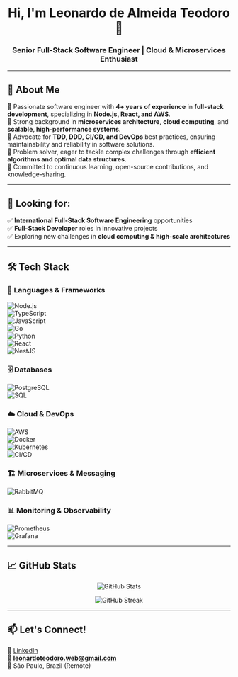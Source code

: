 <h1 align="center">Hi, I'm Leonardo de Almeida Teodoro 👋</h1>
<h3 align="center">Senior Full-Stack Software Engineer | Cloud & Microservices Enthusiast</h3>

---

## 🚀 About Me  
🔹 Passionate software engineer with **4+ years of experience** in **full-stack development**, specializing in **Node.js, React, and AWS**.  
🔹 Strong background in **microservices architecture**, **cloud computing**, and **scalable, high-performance systems**.  
🔹 Advocate for **TDD, DDD, CI/CD, and DevOps** best practices, ensuring maintainability and reliability in software solutions.  
🔹 Problem solver, eager to tackle complex challenges through **efficient algorithms and optimal data structures**.  
🔹 Committed to continuous learning, open-source contributions, and knowledge-sharing.  

---

## 🎯 Looking for:  
✅ **International Full-Stack Software Engineering** opportunities  
✅ **Full-Stack Developer** roles in innovative projects  
✅ Exploring new challenges in **cloud computing & high-scale architectures**  

---

## 🛠️ Tech Stack  

### 📌 Languages & Frameworks  
![Node.js](https://img.shields.io/badge/Node.js-339933?style=for-the-badge&logo=nodedotjs&logoColor=white)  
![TypeScript](https://img.shields.io/badge/TypeScript-007ACC?style=for-the-badge&logo=typescript&logoColor=white)  
![JavaScript](https://img.shields.io/badge/JavaScript-F7DF1E?style=for-the-badge&logo=javascript&logoColor=black)  
![Go](https://img.shields.io/badge/Go-00ADD8?style=for-the-badge&logo=go&logoColor=white)  
![Python](https://img.shields.io/badge/Python-3776AB?style=for-the-badge&logo=python&logoColor=white)  
![React](https://img.shields.io/badge/React-20232A?style=for-the-badge&logo=react&logoColor=61DAFB)  
![NestJS](https://img.shields.io/badge/NestJS-E0234E?style=for-the-badge&logo=nestjs&logoColor=white)  

### 🗄️ Databases  
![PostgreSQL](https://img.shields.io/badge/PostgreSQL-336791?style=for-the-badge&logo=postgresql&logoColor=white)  
![SQL](https://img.shields.io/badge/SQL-CC2927?style=for-the-badge&logo=microsoftsqlserver&logoColor=white)  

### ☁️ Cloud & DevOps  
![AWS](https://img.shields.io/badge/AWS-FF9900?style=for-the-badge&logo=amazonaws&logoColor=white)  
![Docker](https://img.shields.io/badge/Docker-2496ED?style=for-the-badge&logo=docker&logoColor=white)  
![Kubernetes](https://img.shields.io/badge/Kubernetes-326CE5?style=for-the-badge&logo=kubernetes&logoColor=white)  
![CI/CD](https://img.shields.io/badge/CI%2FCD-004080?style=for-the-badge&logo=githubactions&logoColor=white)  

### 🏗️ Microservices & Messaging  
![RabbitMQ](https://img.shields.io/badge/RabbitMQ-FF6600?style=for-the-badge&logo=rabbitmq&logoColor=white)  

### 📊 Monitoring & Observability  
![Prometheus](https://img.shields.io/badge/Prometheus-E6522C?style=for-the-badge&logo=prometheus&logoColor=white)  
![Grafana](https://img.shields.io/badge/Grafana-F46800?style=for-the-badge&logo=grafana&logoColor=white)  

---

## 📈 GitHub Stats  

<p align="center">
  <img src="https://github-readme-stats.vercel.app/api?username=leonardoteodoro&show_icons=true&theme=radical" alt="GitHub Stats" />
</p>

<p align="center">
  <img src="https://github-readme-streak-stats.herokuapp.com/?user=leonardoteodoro&theme=radical" alt="GitHub Streak" />
</p>

---

## 📫 Let's Connect!  
💼 [LinkedIn](https://www.linkedin.com/in/leonardoteodoro)  
📧 **leonardoteodoro.web@gmail.com**  
📍 São Paulo, Brazil (Remote)  
